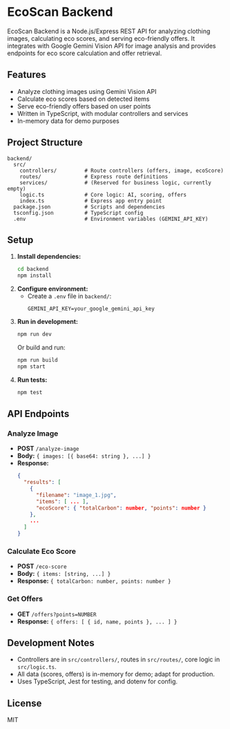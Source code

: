 # EcoScan Backend

EcoScan Backend is a Node.js/Express REST API for analyzing clothing images, calculating eco scores, and serving eco-friendly offers. It integrates with Google Gemini Vision API for image analysis and provides endpoints for eco score calculation and offer retrieval.

## Features
- Analyze clothing images using Gemini Vision API
- Calculate eco scores based on detected items
- Serve eco-friendly offers based on user points
- Written in TypeScript, with modular controllers and services
- In-memory data for demo purposes

## Project Structure
```
backend/
  src/
    controllers/         # Route controllers (offers, image, ecoScore)
    routes/              # Express route definitions
    services/            # (Reserved for business logic, currently empty)
    logic.ts             # Core logic: AI, scoring, offers
    index.ts             # Express app entry point
  package.json           # Scripts and dependencies
  tsconfig.json          # TypeScript config
  .env                   # Environment variables (GEMINI_API_KEY)
```

## Setup
1. **Install dependencies:**
   ```bash
   cd backend
   npm install
   ```
2. **Configure environment:**
   - Create a `.env` file in `backend/`:
     ```env
     GEMINI_API_KEY=your_google_gemini_api_key
     ```
3. **Run in development:**
   ```bash
   npm run dev
   ```
   Or build and run:
   ```bash
   npm run build
   npm start
   ```
4. **Run tests:**
   ```bash
   npm test
   ```

## API Endpoints

### Analyze Image
- **POST** `/analyze-image`
- **Body:** `{ images: [{ base64: string }, ...] }`
- **Response:**
  ```json
  {
    "results": [
      {
        "filename": "image_1.jpg",
        "items": [ ... ],
        "ecoScore": { "totalCarbon": number, "points": number }
      },
      ...
    ]
  }
  ```

### Calculate Eco Score
- **POST** `/eco-score`
- **Body:** `{ items: [string, ...] }`
- **Response:** `{ totalCarbon: number, points: number }`

### Get Offers
- **GET** `/offers?points=NUMBER`
- **Response:** `{ offers: [ { id, name, points }, ... ] }`

## Development Notes
- Controllers are in `src/controllers/`, routes in `src/routes/`, core logic in `src/logic.ts`.
- All data (scores, offers) is in-memory for demo; adapt for production.
- Uses TypeScript, Jest for testing, and dotenv for config.

## License
MIT
